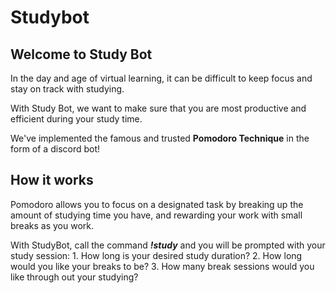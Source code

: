 # Studybot

## Welcome to Study Bot

In the day and age of virtual learning, it can be difficult to keep focus and stay on track with studying.

With Study Bot, we want to make sure that you are most productive and efficient during your study time. 

We've implemented the famous and trusted **Pomodoro Technique** in the form of a discord bot!

## How it works


Pomodoro allows you to focus on a designated task by breaking up the amount of studying time you have, and rewarding your work with small breaks as you work.

With StudyBot, call the command ***!study*** and you will be prompted with your study session:
    1. How long is your desired study duration?
    2. How long would you like your breaks to be?
    3. How many break sessions would you like through out your studying?
